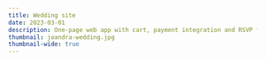 ```yaml
---
title: Wedding site
date: 2023-03-01
description: One-page web app with cart, payment integration and RSVP form
thumbnail: joandra-wedding.jpg
thumbnail-wide: true
---
```

